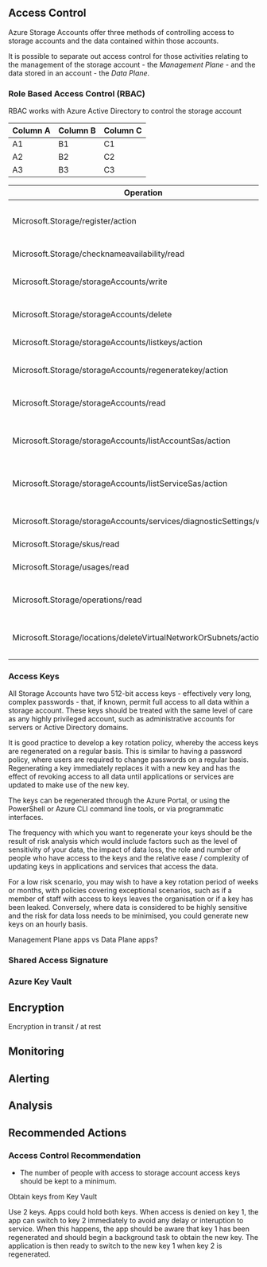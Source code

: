 ## Access Control

Azure Storage Accounts offer three methods of controlling access to storage accounts and the data contained within those accounts.

It is possible to separate out access control for those activities relating to the management of the storage account - the *Management Plane* - and the data stored in an account - the *Data Plane*.

### Role Based Access Control (RBAC)
RBAC works with Azure Active Directory to control the storage account

Column A | Column B | Column C
---------|----------|---------
 A1 | B1 | C1
 A2 | B2 | C2
 A3 | B3 | C3

Operation | Description
--------- | -----------
Microsoft.Storage/register/action | Registers the Storage Resource Provider
Microsoft.Storage/checknameavailability/read | Check Name Availability
Microsoft.Storage/storageAccounts/write | Create/Update Storage Account
Microsoft.Storage/storageAccounts/delete | Delete Storage Account
Microsoft.Storage/storageAccounts/listkeys/action | List Storage Account Keys
Microsoft.Storage/storageAccounts/regeneratekey/action | Regenerate Storage Account Keys
Microsoft.Storage/storageAccounts/read | List/Get Storage Account(s)
Microsoft.Storage/storageAccounts/listAccountSas/action | Returns Storage Account SAS Token
Microsoft.Storage/storageAccounts/listServiceSas/action | Returns Storage Service SAS Token
Microsoft.Storage/storageAccounts/services/diagnosticSettings/write | Create/Update Diagnostic Settings
Microsoft.Storage/skus/read | List Skus
Microsoft.Storage/usages/read | Get Subscription Usages
Microsoft.Storage/operations/read | Poll Asynchronous Operation
Microsoft.Storage/locations/deleteVirtualNetworkOrSubnets/action | Delete virtual network or subnets notifications


### Access Keys
All Storage Accounts have two 512-bit access keys - effectively very long, complex passwords - that, if known, permit full access to all data within a storage account. These keys should be treated with the same level of care as any highly privileged account, such as administrative accounts for servers or Active Directory domains.

It is good practice to develop a key rotation policy, whereby the access keys are regenerated on a regular basis. This is similar to having a password policy, where users are required to change passwords on a regular basis. Regenerating a key immediately replaces it with a new key and has the effect of revoking access to all data until applications or services are updated to make use of the new key.

The keys can be regenerated through the Azure Portal, or using the PowerShell or Azure CLI command line tools, or via programmatic interfaces.

The frequency with which you want to regenerate your keys should be the result of risk analysis which would include factors such as the level of sensitivity of your data, the impact of data loss, the role and number of people who have access to the keys and the relative ease / complexity of updating keys in applications and services that access the data.

For a low risk scenario, you may wish to have a key rotation period of weeks or months, with policies covering exceptional scenarios, such as if a member of staff with access to keys leaves the organisation or if a key has been leaked. Conversely, where data is considered to be highly sensitive and the risk for data loss needs to be minimised, you could generate new keys on an hourly basis.

Management Plane apps vs Data Plane apps?

### Shared Access Signature


### Azure Key Vault

## Encryption

Encryption in transit / at rest

## Monitoring

## Alerting

## Analysis

## Recommended Actions

### Access Control Recommendation

- The number of people with access to storage account access keys should be kept to a minimum.

Obtain keys from Key Vault

Use 2 keys. Apps could hold both keys. When access is denied on key 1, the app can switch to key 2 immediately to avoid any delay or interuption to service. When this happens, the app should be aware that key 1 has been regenerated and should begin a background task to obtain the new key. The application is then ready to switch to the new key 1 when key 2 is regenerated.